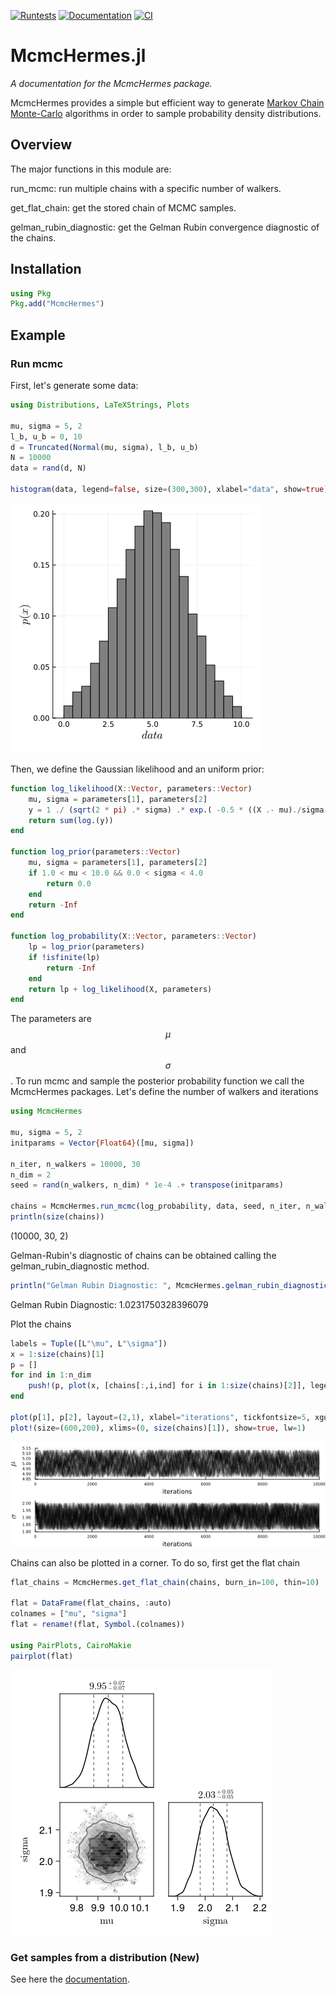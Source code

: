 [![Runtests](https://github.com/stevenalfonso/McmcHermes.jl/actions/workflows/Runtests.yml/badge.svg)](https://github.com/stevenalfonso/McmcHermes.jl/actions/workflows/Runtests.yml)
[![Documentation](https://github.com/stevenalfonso/McmcHermes.jl/actions/workflows/documentation.yml/badge.svg)](https://github.com/stevenalfonso/McmcHermes.jl/actions/workflows/documentation.yml)
[![CI](https://github.com/stevenalfonso/McmcHermes.jl/actions/workflows/CI.yml/badge.svg)](https://github.com/stevenalfonso/McmcHermes.jl/actions/workflows/CI.yml)

# McmcHermes.jl


*A documentation for the McmcHermes package.*


McmcHermes provides a simple but efficient way to generate [Markov Chain Monte-Carlo](https://en.wikipedia.org/wiki/Markov_chain_Monte_Carlo) algorithms in order to sample probability density distributions.


## Overview

The major functions in this module are:

run_mcmc: run multiple chains with a specific number of walkers.

get\_flat\_chain: get the stored chain of MCMC samples.

gelman\_rubin\_diagnostic: get the Gelman Rubin convergence diagnostic of the chains. 



## Installation

```julia
using Pkg
Pkg.add("McmcHermes")
```

## Example

### Run mcmc

First, let's generate some data:

```julia
using Distributions, LaTeXStrings, Plots

mu, sigma = 5, 2
l_b, u_b = 0, 10
d = Truncated(Normal(mu, sigma), l_b, u_b)
N = 10000
data = rand(d, N)

histogram(data, legend=false, size=(300,300), xlabel="data", show=true)
```

![data](./docs/src/assets/hist.png)

Then, we define the Gaussian likelihood and an uniform prior:

```julia
function log_likelihood(X::Vector, parameters::Vector)
    mu, sigma = parameters[1], parameters[2]
    y = 1 ./ (sqrt(2 * pi) .* sigma) .* exp.( -0.5 * ((X .- mu)./sigma).^2 )
    return sum(log.(y))
end

function log_prior(parameters::Vector)
    mu, sigma = parameters[1], parameters[2]
    if 1.0 < mu < 10.0 && 0.0 < sigma < 4.0
        return 0.0
    end
    return -Inf
end

function log_probability(X::Vector, parameters::Vector)
    lp = log_prior(parameters)
    if !isfinite(lp)
        return -Inf
    end
    return lp + log_likelihood(X, parameters)
end
```

The parameters are $$\mu$$ and $$\sigma$$. To run mcmc and sample the posterior probability function we call the McmcHermes packages. Let's define the number of walkers and iterations

```julia
using McmcHermes

mu, sigma = 5, 2
initparams = Vector{Float64}([mu, sigma])

n_iter, n_walkers = 10000, 30
n_dim = 2
seed = rand(n_walkers, n_dim) * 1e-4 .+ transpose(initparams)

chains = McmcHermes.run_mcmc(log_probability, data, seed, n_iter, n_walkers, n_dim, a=0.01)
println(size(chains))
```
(10000, 30, 2)

Gelman-Rubin's diagnostic of chains can be obtained calling the gelman\_rubin\_diagnostic method.
```julia 
println("Gelman Rubin Diagnostic: ", McmcHermes.gelman_rubin_diagnostic(chains))
```
Gelman Rubin Diagnostic: 1.0231750328396079

Plot the chains

```julia
labels = Tuple([L"\mu", L"\sigma"])
x = 1:size(chains)[1]
p = []
for ind in 1:n_dim
    push!(p, plot(x, [chains[:,i,ind] for i in 1:size(chains)[2]], legend=false, lc=:black, lw=1, ylabel=labels[ind], alpha=0.2, xticks=true))
end

plot(p[1], p[2], layout=(2,1), xlabel="iterations", tickfontsize=5, xguidefontsize=8)
plot!(size=(600,200), xlims=(0, size(chains)[1]), show=true, lw=1)
```
![chains](./docs/src/assets/chains.png)

Chains can also be plotted in a corner. To do so, first get the flat chain

```julia
flat_chains = McmcHermes.get_flat_chain(chains, burn_in=100, thin=10)

flat = DataFrame(flat_chains, :auto)
colnames = ["mu", "sigma"]
flat = rename!(flat, Symbol.(colnames))

using PairPlots, CairoMakie
pairplot(flat)
```
![corner](./docs/src/assets/corner.png)

### Get samples from a distribution (New)


See here the [documentation](https://stevenalfonso.github.io/McmcHermes.jl/dev/).